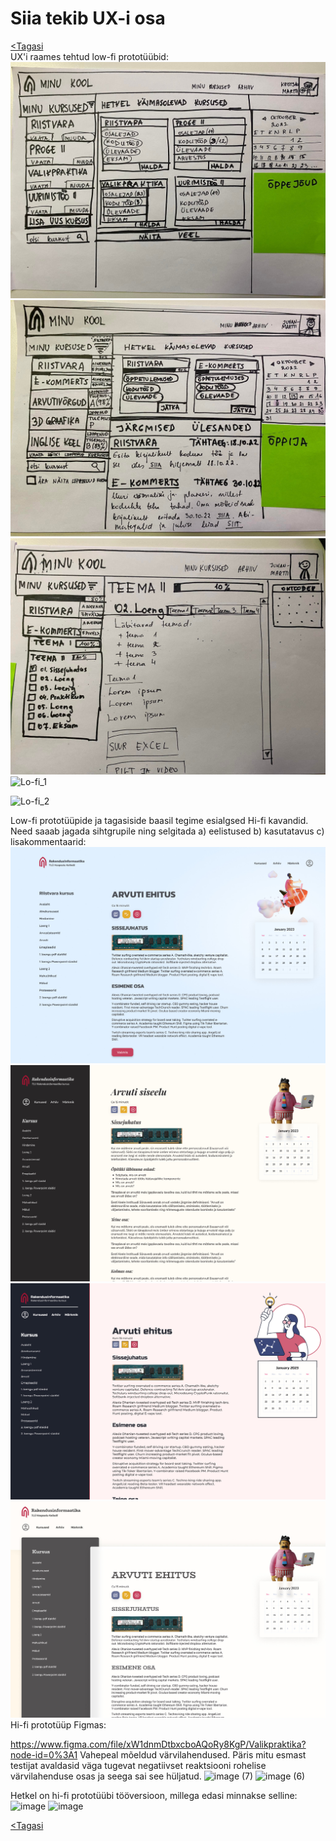 # Siia tekib UX-i osa

[<Tagasi](../../README.md)  
UX'i raames tehtud low-fi prototüübid:  
![ux low](images/ux_1.jpg)  
![ux low](images/ux_2.jpg)  
![ux low](images/ux_3.jpg)
![Lo-fi_1](https://user-images.githubusercontent.com/79322409/197582209-b68d7886-448a-46ac-8e03-6543ba9b21ed.jpg)

![Lo-fi_2](https://user-images.githubusercontent.com/79322409/197582231-077d0b72-5393-4d4d-83cb-c0454b6f32ee.jpg)

Low-fi prototüüpide ja tagasiside baasil tegime esialgsed Hi-fi kavandid. Need saaab jagada sihtgrupile ning selgitada a) eelistused b) kasutatavus c) lisakommentaarid:  
![hi-fi](images/hi-fi-1.jpg)
![hi-fi](images/hi-fi-2.jpg)
![hi-fi](images/hi-fi-3.jpg)
![hi-fi](images/hi-fi-4.jpg)
Hi-fi prototüüp Figmas:

https://www.figma.com/file/xW1dnmDtbxcboAQoRy8KgP/Valikpraktika?node-id=0%3A1
Vahepeal mõeldud värvilahendused. Päris mitu esmast testijat avaldasid väga tugevat negatiivset reaktsiooni rohelise värvilahenduse osas ja seega sai see hüljatud.
![image (7)](https://user-images.githubusercontent.com/79322409/205870638-4ab96599-7ef9-4c5c-bcff-6a05ac3a67da.png)
![image (6)](https://user-images.githubusercontent.com/79322409/205870642-ed8c3c58-b314-4c72-9e3d-c6542c56757f.png)

Hetkel on hi-fi prototüübi tööversioon, millega edasi minnakse selline:
![image](https://user-images.githubusercontent.com/79322409/205871508-7a3d54b0-feab-4b23-8b88-680e4b0a75d2.png)
![image](https://user-images.githubusercontent.com/79322409/205871577-cd34bf2f-f8d5-429f-aac7-2920fcf98129.png)


[<Tagasi](../../README.md)
